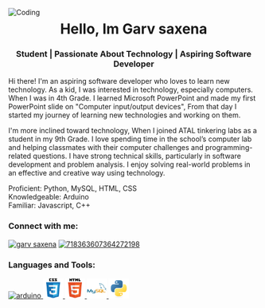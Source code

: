 
<img align="right" width = '600' alt="Coding" src="https://media-exp1.licdn.com/dms/image/C4D16AQGOdWAiseHmhg/profile-displaybackgroundimage-shrink_350_1400/0/1661196807738?e=1666828800&v=beta&t=oNpaS00MyR9ibqV-pvvNsesxkjvWmQyXWQgpUmjtiRU"></p>
<h1 align="center">Hello, Im Garv saxena</h1>

<h3 align="center">Student | Passionate About Technology | Aspiring Software Developer</h3>


<p align="left">Hi there! I'm an aspiring software developer who loves to learn new technology. As a kid, I was interested in technology, especially computers. When I was in 4th Grade. I learned Microsoft PowerPoint and made my first PowerPoint slide on "Computer input/output devices", From that day I started my journey of learning new technologies and working on them.</p>

<p align='left'>I'm more inclined toward technology, When I joined ATAL tinkering labs as a student in my 9th Grade. I love spending time in the school’s computer lab and helping classmates with their computer challenges and programming-related questions. I have strong technical skills, particularly in software development and problem analysis. I enjoy solving real-world problems in an effective and creative way using technology.</p>

Proficient: Python, MySQL, HTML, CSS<br>                                                                                                                        Knowledgeable: Arduino<br>
Familiar: Javascript, C++
<p>


<h3 align="left">Connect with me:</h3>
<p align="left">
<a href="https://linkedin.com/in/garv saxena" target="blank"><img align="center" src="https://raw.githubusercontent.com/rahuldkjain/github-profile-readme-generator/master/src/images/icons/Social/linked-in-alt.svg" alt="garv saxena" height="30" width="40" /></a>
<a href="https://discord.gg/718363607364272198" target="blank"><img align="center" src="https://t3.ftcdn.net/jpg/03/90/87/52/360_F_390875256_XHk5oT6YkogjpG7VlJl8IKS2eTcUHEHe.webp" alt="718363607364272198" height="40" width="40" /></a>
</p>

<h3 align="left">Languages and Tools:</h3>
<p align="left"> <a href="https://www.arduino.cc/" target="_blank" rel="noreferrer"> <img src="https://cdn.worldvectorlogo.com/logos/arduino-1.svg" alt="arduino" width="40" height="40"/> </a> <a href="https://www.w3schools.com/css/" target="_blank" rel="noreferrer"> <img src="https://raw.githubusercontent.com/devicons/devicon/master/icons/css3/css3-original-wordmark.svg" alt="css3" width="40" height="40"/> </a> <a href="https://www.w3.org/html/" target="_blank" rel="noreferrer"> <img src="https://raw.githubusercontent.com/devicons/devicon/master/icons/html5/html5-original-wordmark.svg" alt="html5" width="40" height="40"/> </a> <a href="https://www.mysql.com/" target="_blank" rel="noreferrer"> <img src="https://raw.githubusercontent.com/devicons/devicon/master/icons/mysql/mysql-original-wordmark.svg" alt="mysql" width="40" height="40"/> </a> <a href="https://www.python.org" target="_blank" rel="noreferrer"> <img src="https://raw.githubusercontent.com/devicons/devicon/master/icons/python/python-original.svg" alt="python" width="40" height="40"/> </a> </p>
